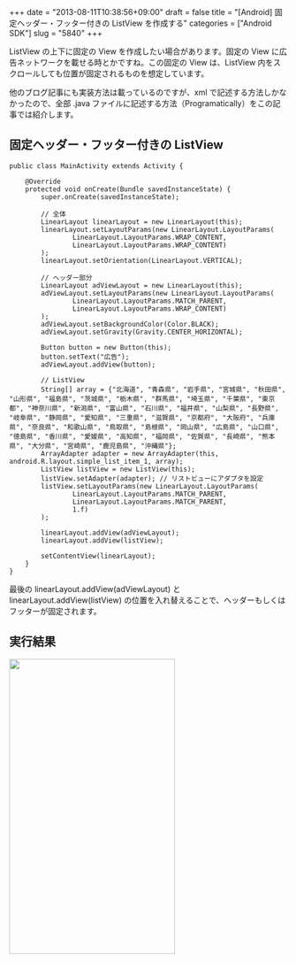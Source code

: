 +++
date = "2013-08-11T10:38:56+09:00"
draft = false
title = "[Android] 固定ヘッダー・フッター付きの ListView を作成する"
categories = ["Android SDK"]
slug = "5840"
+++

ListView の上下に固定の View を作成したい場合があります。固定の View に広告ネットワークを載せる時とかですね。この固定の View は、ListView 内をスクロールしても位置が固定されるものを想定しています。

他のブログ記事にも実装方法は載っているのですが、xml で記述する方法しかなかったので、全部 .java ファイルに記述する方法（Programatically）をこの記事では紹介します。

<h2>固定ヘッダー・フッター付きの ListView</h2>

<pre><code>public class MainActivity extends Activity {

    @Override
    protected void onCreate(Bundle savedInstanceState) {
        super.onCreate(savedInstanceState);

        // 全体
        LinearLayout linearLayout = new LinearLayout(this);
        linearLayout.setLayoutParams(new LinearLayout.LayoutParams(
                LinearLayout.LayoutParams.WRAP_CONTENT,
                LinearLayout.LayoutParams.WRAP_CONTENT)
        );
        linearLayout.setOrientation(LinearLayout.VERTICAL);

        // ヘッダー部分
        LinearLayout adViewLayout = new LinearLayout(this);
        adViewLayout.setLayoutParams(new LinearLayout.LayoutParams(
                LinearLayout.LayoutParams.MATCH_PARENT,
                LinearLayout.LayoutParams.WRAP_CONTENT)
        );
        adViewLayout.setBackgroundColor(Color.BLACK);
        adViewLayout.setGravity(Gravity.CENTER_HORIZONTAL);

        Button button = new Button(this);
        button.setText("広告");
        adViewLayout.addView(button);

        // ListView
        String[] array = {"北海道", "青森県", "岩手県", "宮城県", "秋田県", "山形県", "福島県", "茨城県", "栃木県", "群馬県", "埼玉県", "千葉県", "東京都", "神奈川県", "新潟県", "富山県", "石川県", "福井県", "山梨県", "長野県", "岐阜県", "静岡県", "愛知県", "三重県", "滋賀県", "京都府", "大阪府", "兵庫県", "奈良県", "和歌山県", "鳥取県", "島根県", "岡山県", "広島県", "山口県", "徳島県", "香川県", "愛媛県", "高知県", "福岡県", "佐賀県", "長崎県", "熊本県", "大分県", "宮崎県", "鹿児島県", "沖縄県"};
        ArrayAdapter<String> adapter = new ArrayAdapter<String>(this, android.R.layout.simple_list_item_1, array);
        ListView listView = new ListView(this);
        listView.setAdapter(adapter); // リストビューにアダプタを設定
        listView.setLayoutParams(new LinearLayout.LayoutParams(
                LinearLayout.LayoutParams.MATCH_PARENT,
                LinearLayout.LayoutParams.MATCH_PARENT,
                1.f)
        );

        linearLayout.addView(adViewLayout);
        linearLayout.addView(listView);

        setContentView(linearLayout);
    }
}
</code></pre>

最後の linearLayout.addView(adViewLayout) と linearLayout.addView(listView) の位置を入れ替えることで、ヘッダーもしくはフッターが固定されます。

<h2>実行結果</h2>

<img class="align-center" src="/images/2013/08/5840_1.png" border="0" width="300" height="533" />

